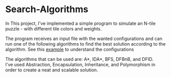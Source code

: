 # Search-Algorithms
<p>In This project, I've implemented a simple program to simulate an N-tile puzzle - with different tile colors and weights.</p>
<p>The program receives an input file with the wanted configurations and can run one of the following algorithms to find the best solution according to the algorithm. See this <a href="input.txt">example</a> to understand the configurations</p>
<p>The algorithms that can be used are: A*, IDA*, BFS, DFBnB, and DFID. <br />I've used Abstraction, Encapsulation, Inheritance, and Polymorphism in order to create a neat and scalable solution.</p>
